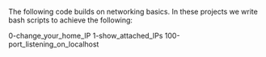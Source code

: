 The following code builds on networking basics. 
In these projects we write bash scripts to achieve the following:

0-change_your_home_IP
1-show_attached_IPs
100-port_listening_on_localhost
